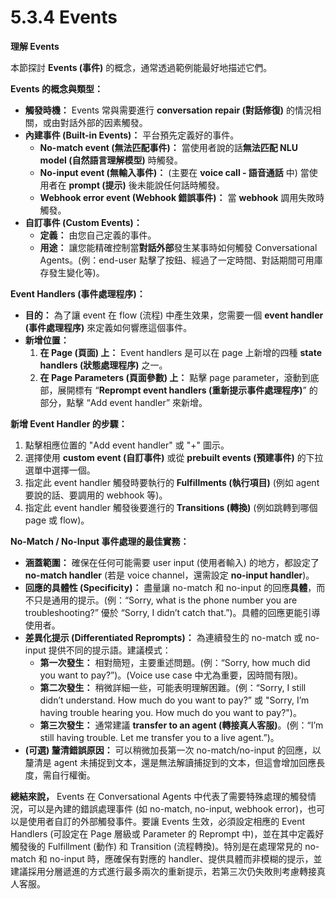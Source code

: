 # 5.3.4 Events

**理解 Events**

本節探討 **Events (事件)** 的概念，通常透過範例能最好地描述它們。

**Events 的概念與類型：**

- **觸發時機：** Events 常與需要進行 **conversation repair (對話修復)** 的情況相關，或由對話外部的因素觸發。
- **內建事件 (Built-in Events)：** 平台預先定義好的事件。
    - **No-match event (無法匹配事件)：** 當使用者說的話**無法匹配 NLU model (自然語言理解模型)** 時觸發。
    - **No-input event (無輸入事件)：** (主要在 **voice call - 語音通話** 中) 當使用者在 **prompt (提示)** 後未能說任何話時觸發。
    - **Webhook error event (Webhook 錯誤事件)：** 當 **webhook** 調用失敗時觸發。
- **自訂事件 (Custom Events)：**
    - **定義：** 由您自己定義的事件。
    - **用途：** 讓您能精確控制當**對話外部**發生某事時如何觸發 Conversational Agents。(例：end-user 點擊了按鈕、經過了一定時間、對話期間可用庫存發生變化等)。

**Event Handlers (事件處理程序)：**

- **目的：** 為了讓 event 在 flow (流程) 中產生效果，您需要一個 **event handler (事件處理程序)** 來定義如何響應這個事件。
- **新增位置：**
    1. **在 Page (頁面) 上：** Event handlers 是可以在 page 上新增的四種 **state handlers (狀態處理程序)** 之一。
    2. **在 Page Parameters (頁面參數) 上：** 點擊 page parameter，滾動到底部，展開標有 “**Reprompt event handlers (重新提示事件處理程序)**” 的部分，點擊 “Add event handler” 來新增。

**新增 Event Handler 的步驟：**

1. 點擊相應位置的 "Add event handler" 或 "+" 圖示。
2. 選擇使用 **custom event (自訂事件)** 或從 **prebuilt events (預建事件)** 的下拉選單中選擇一個。
3. 指定此 event handler 觸發時要執行的 **Fulfillments (執行項目)** (例如 agent 要說的話、要調用的 webhook 等)。
4. 指定此 event handler 觸發後要進行的 **Transitions (轉換)** (例如跳轉到哪個 page 或 flow)。

**No-Match / No-Input 事件處理的最佳實務：**

- **涵蓋範圍：** 確保在任何可能需要 user input (使用者輸入) 的地方，都設定了 **no-match handler** (若是 voice channel，還需設定 **no-input handler**)。
- **回應的具體性 (Specificity)：** 盡量讓 no-match 和 no-input 的回應**具體**，而不只是通用的提示。(例：“Sorry, what is the phone number you are troubleshooting?” 優於 “Sorry, I didn’t catch that.”)。具體的回應更能引導使用者。
- **差異化提示 (Differentiated Reprompts)：** 為連續發生的 no-match 或 no-input 提供不同的提示語。建議模式：
    - **第一次發生：** 相對簡短，主要重述問題。(例：“Sorry, how much did you want to pay?”)。(Voice use case 中尤為重要，因時間有限)。
    - **第二次發生：** 稍微詳細一些，可能表明理解困難。(例：“Sorry, I still didn’t understand. How much do you want to pay?” 或 "Sorry, I’m having trouble hearing you. How much do you want to pay?")。
    - **第三次發生：** 通常建議 **transfer to an agent (轉接真人客服)**。(例：“I’m still having trouble. Let me transfer you to a live agent.”)。
- **(可選) 釐清錯誤原因：** 可以稍微加長第一次 no-match/no-input 的回應，以釐清是 agent 未捕捉到文本，還是無法解讀捕捉到的文本，但這會增加回應長度，需自行權衡。

**總結來說，** Events 在 Conversational Agents 中代表了需要特殊處理的觸發情況，可以是內建的錯誤處理事件 (如 no-match, no-input, webhook error)，也可以是使用者自訂的外部觸發事件。要讓 Events 生效，必須設定相應的 Event Handlers (可設定在 Page 層級或 Parameter 的 Reprompt 中)，並在其中定義好觸發後的 Fulfillment (動作) 和 Transition (流程轉換)。特別是在處理常見的 no-match 和 no-input 時，應確保有對應的 handler、提供具體而非模糊的提示，並建議採用分層遞進的方式進行最多兩次的重新提示，若第三次仍失敗則考慮轉接真人客服。